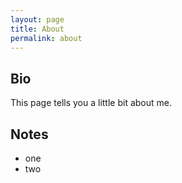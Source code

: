 ```yaml
---
layout: page
title: About
permalink: about
---
```

## Bio
This page tells you a little bit about me.
## Notes
- one
- two
